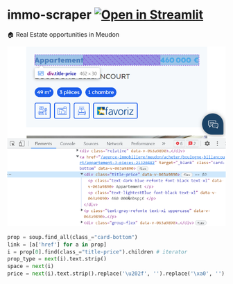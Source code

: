 # immo-scraper [![Open in Streamlit](https://static.streamlit.io/badges/streamlit_badge_black_white.svg)](https://share.streamlit.io/slevin48/immo-scraper) 
🏠 Real Estate opportunities in Meudon

![](img/scraping1.png)

```python
prop = soup.find_all(class_="card-bottom")
link = [a['href'] for a in prop]
i = prop[0].find(class_="title-price").children # iterator
prop_type = next(i).text.strip()
space = next(i)
price = next(i).text.strip().replace('\u202f', '').replace('\xa0', '')
```